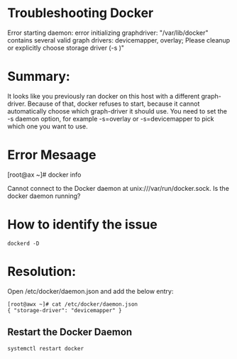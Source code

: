 # Troubleshooting Docker

Error starting daemon: error initializing graphdriver: \"/var/lib/docker\" contains several valid graph drivers: devicemapper, overlay; Please cleanup or explicitly choose storage driver (-s <DRIVER>)"

# Summary: 

It looks like you previously ran docker on this host with a different graph-driver. 
Because of that, docker refuses to start, because it cannot automatically choose which graph-driver it should use. 
You need to set the -s daemon option, for example -s=overlay or -s=devicemapper to pick which one you want to use.

# Error Mesaage

[root@ax ~]# docker info

Cannot connect to the Docker daemon at unix:///var/run/docker.sock. Is the docker daemon running? 

# How to identify the issue

```
dockerd -D
```

# Resolution:

Open /etc/docker/daemon.json and add the below entry:

```
[root@awx ~]# cat /etc/docker/daemon.json
{ "storage-driver": "devicemapper" }
```

## Restart the Docker Daemon

```
systemctl restart docker
```



